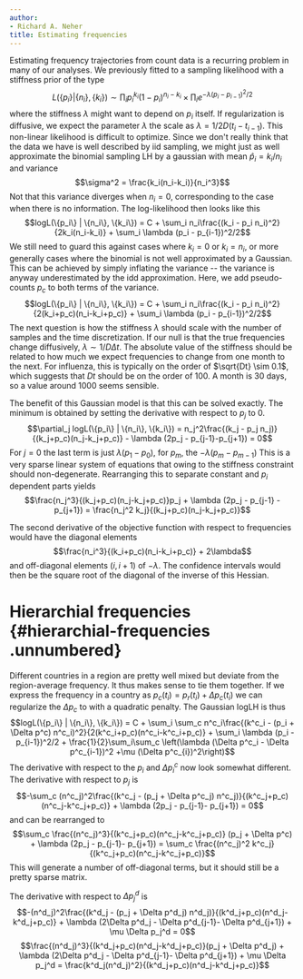 ```yaml
---
author:
- Richard A. Neher
title: Estimating frequencies
---
```


Estimating frequency trajectories from count data is a recurring problem
in many of our analyses. We previously fitted to a sampling likelihood
with a stiffness prior of the type
$$L(\{p_i\} | \{n_i\}, \{k_i\}) \sim \prod_i p_i^{k_i} (1-p_i)^{n_i-k_i} \times \prod_i e^{ - \lambda (p_i - p_{i-1})^2/2}$$
where the stiffness $\lambda$ might want to depend on $p_i$ itself. If
regularization is diffusive, we expect the parameter $\lambda$ the scale
as $\lambda = 1/2D(t_i-t_{i-1})$. This non-linear likelihood is
difficult to optimize. Since we don't really think that the data we have
is well described by iid sampling, we might just as well approximate the
binomial sampling LH by a gaussian with mean $\hat{p}_i = k_i/n_i$ and
variance $$\sigma^2 = \frac{k_i(n_i-k_i)}{n_i^3}$$ Not that this
variance diverges when $n_i=0$, corresponding to the case when there is
no information. The log-likelihood then looks like this
$$logL(\{p_i\} | \{n_i\}, \{k_i\}) = C + \sum_i n_i\frac{(k_i - p_i n_i)^2}{2k_i(n_i-k_i)}  + \sum_i \lambda (p_i - p_{i-1})^2/2$$
We still need to guard this against cases where $k_i=0$ or $k_i=n_i$, or
more generally cases where the binomial is not well approximated by a
Gaussian. This can be achieved by simply inflating the variance -- the
variance is anyway underestimated by the idd approximation. Here, we add
pseudo-counts $p_c$ to both terms of the variance.
$$logL(\{p_i\} | \{n_i\}, \{k_i\}) = C + \sum_i n_i\frac{(k_i - p_i n_i)^2}{2(k_i+p_c)(n_i-k_i+p_c)}  + \sum_i \lambda (p_i - p_{i-1})^2/2$$
The next question is how the stiffness $\lambda$ should scale with the
number of samples and the time discretization. If our null is that the
true frequencies change diffusively, $\lambda \sim 1/D\Delta t$. The
absolute value of the stiffness should be related to how much we expect
frequencies to change from one month to the next. For influenza, this is
typically on the order of $\sqrt{Dt} \sim 0.1$, which suggests that $Dt$
should be on the order of 100. A month is 30 days, so a value around
1000 seems sensible.

The benefit of this Gaussian model is that this can be solved exactly.
The minimum is obtained by setting the derivative with respect to $p_j$
to 0.
$$\partial_j logL(\{p_i\} | \{n_i\}, \{k_i\}) = n_j^2\frac{(k_j - p_j n_j)}{(k_j+p_c)(n_j-k_j+p_c)} - \lambda (2p_j - p_{j-1}-p_{j+1}) = 0$$
For $j=0$ the last term is just $\lambda (p_1 - p_0)$, for $p_m$, the
$-\lambda (p_m - p_{m-1})$ This is a very sparse linear system of
equations that owing to the stiffness constraint should non-degenerate.
Rearranging this to separate constant and $p_i$ dependent parts yields
$$\frac{n_j^3}{(k_j+p_c)(n_j-k_j+p_c)}p_j  + \lambda (2p_j - p_{j-1} - p_{j+1}) =  \frac{n_j^2 k_j}{(k_j+p_c)(n_j-k_j+p_c)}$$

The second derivative of the objective function with respect to
frequencies would have the diagonal elements
$$\frac{n_i^3}{(k_i+p_c)(n_i-k_i+p_c)} + 2\lambda$$ and off-diagonal
elements $(i, i+1)$ of $-\lambda$. The confidence intervals would then
be the square root of the diagonal of the inverse of this Hessian.

Hierarchial frequencies {#hierarchial-frequencies .unnumbered}
=======================

Different countries in a region are pretty well mixed but deviate from
the region-average frequency. It thus makes sense to tie them together.
If we express the frequency in a country as
$p_c(t_i) = p_r(t_i) + \Delta p_c(t_i)$ we can regularize the
$\Delta p_c$ to with a quadratic penalty. The Gaussian logLH is thus
$$logL(\{p_i\} | \{n_i\}, \{k_i\}) = C + \sum_i \sum_c n^c_i\frac{(k^c_i - (p_i + \Delta p^c) n^c_i)^2}{2(k^c_i+p_c)(n^c_i-k^c_i+p_c)}  + \sum_i \lambda (p_i - p_{i-1})^2/2 + \frac{1}{2}\sum_i\sum_c \left(\lambda (\Delta p^c_i - \Delta p^c_{i-1})^2 +\mu (\Delta p^c_{i})^2\right)$$
The derivative with respect to the $p_i$ and $\Delta p_i^c$ now look
somewhat different. The derivative with respect to $p_j$ is
$$-\sum_c (n^c_j)^2\frac{(k^c_j - (p_j + \Delta p^c_j) n^c_j)}{(k^c_j+p_c)(n^c_j-k^c_j+p_c)}  + \lambda (2p_j - p_{j-1}- p_{j+1}) = 0$$
and can be rearranged to
$$\sum_c \frac{(n^c_j)^3}{(k^c_j+p_c)(n^c_j-k^c_j+p_c)} (p_j + \Delta p^c)   + \lambda (2p_j - p_{j-1}- p_{j+1}) = \sum_c \frac{(n^c_j)^2 k^c_j}{(k^c_j+p_c)(n^c_j-k^c_j+p_c)}$$
This will generate a number of off-diagonal terms, but it should still
be a pretty sparse matrix.

The derivative with respect to $\Delta p^d_j$ is
$$-(n^d_j)^2\frac{(k^d_j - (p_j + \Delta p^d_j) n^d_j)}{(k^d_j+p_c)(n^d_j-k^d_j+p_c)}  + \lambda (2\Delta p^d_j - \Delta p^d_{j-1}- \Delta p^d_{j+1}) + \mu \Delta p_j^d = 0$$
$$\frac{(n^d_j)^3}{(k^d_j+p_c)(n^d_j-k^d_j+p_c)}(p_j + \Delta p^d_j)   + \lambda (2\Delta p^d_j - \Delta p^d_{j-1}- \Delta p^d_{j+1}) + \mu \Delta p_j^d = \frac{k^d_j(n^d_j)^2}{(k^d_j+p_c)(n^d_j-k^d_j+p_c)}$$
